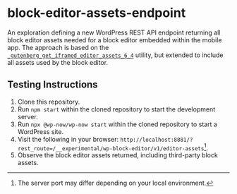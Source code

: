 # block-editor-assets-endpoint

An exploration defining a new WordPress REST API endpoint returning all block editor assets needed for a block editor embedded within the mobile app. The approach is based on the [`_gutenberg_get_iframed_editor_assets_6_4`](https://github.com/WordPress/gutenberg/blob/ae20515b20d9c9e31408c4aecaffb3991c0fe31a/lib/compat/wordpress-6.4/script-loader.php#L8-L103) utility, but extended to include all assets used by the block editor.

## Testing Instructions

1. Clone this repository.
1. Run `npm start` within the cloned repository to start the development server.
1. Run `npx @wp-now/wp-now start` within the cloned repository to start a WordPress site.
1. Visit the following in your browser: `http://localhost:8881/?rest_route=/__experimental/wp-block-editor/v1/editor-assets`[^1].
1. Observe the block editor assets returned, including third-party block assets.

[^1]: The server port may differ depending on your local environment.
